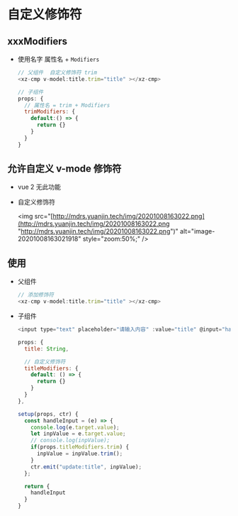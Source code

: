 # 自定义修饰符

## xxxModifiers

  - 使用名字 属性名 + `Modifiers`

    ```javascript
    // 父组件  自定义修饰符 trim
    <xz-cmp v-model:title.trim="title" ></xz-cmp>

    // 子组件
    props: {
      // 属性名 = trim + Modifiers
      trimModifiers: {
        default:() => {
          return {}
        }
      }
    }
    ```

## 允许自定义 v-mode 修饰符

  - vue 2 无此功能

  - 自定义修饰符

    \<img src="[http://mdrs.yuanjin.tech/img/20201008163022.png](http://mdrs.yuanjin.tech/img/20201008163022.png "http://mdrs.yuanjin.tech/img/20201008163022.png")" alt="image-20201008163021918" style="zoom:50%;" />

## 使用

  - 父组件

    ```javascript
    // 添加修饰符
    <xz-cmp v-model:title.trim="title" ></xz-cmp>
    ```

  - 子组件

    ```javascript
    <input type="text" placeholder="请输入内容" :value="title" @input="handleInput">

    props: {
      title: String,

      // 自定义修饰符
      titleModifiers: {
        default: () => {
          return {}
        }
      }
    },

    setup(props, ctr) {
      const handleInput = (e) => {
        console.log(e.target.value);
        let inpValue = e.target.value;
        // console.log(inpValue);
        if(props.titleModifiers.trim) {
          inpValue = inpValue.trim();
        }
        ctr.emit("update:title", inpValue);
      };

      return {
        handleInput
      }
    }
    ```
